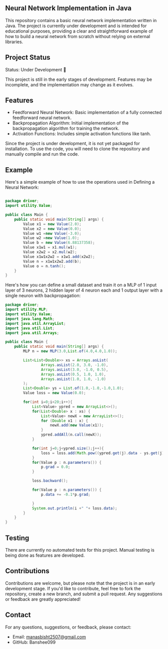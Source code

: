 ## Neural Network Implementation in Java

This repository contains a basic neural network implementation written in Java. The project is currently under development and is intended for educational purposes, providing a clear and straightforward example of how to build a neural network from scratch without relying on external libraries.

## Project Status
Status: Under Development 🚧

This project is still in the early stages of development. Features may be incomplete, and the implementation may change as it evolves.

## Features

- Feedforward Neural Network: Basic implementation of a fully connected feedforward neural network.
- Backpropagation Algorithm: Initial implementation of the backpropagation algorithm for training the network.
- Activation Functions: Includes simple activation functions like tanh.

Since the project is under development, it is not yet packaged for installation. To use the code, you will need to clone the repository and manually compile and run the code.

## Example
Here's a simple example of how to use the operations used in Defining a Neural Network:

```java

package driver;
import utility.Value;

public class Main {
    public static void main(String[] args) {
        Value x1 = new Value(2.0);
        Value x2 = new Value(0.0);
        Value w1 =new Value(-3.0);
        Value w2 =new Value(1.0);
        Value b = new Value(6.88137358);
        Value x1w1 = x1.mul(w1);
        Value x2w2 = x2.mul(w2);
        Value x1w1x2w2 = x1w1.add(x2w2);
        Value n = x1w1x2w2.add(b);
        Value o = n.tanh();
    }
}
```

Here's how you can define a small dataset and train it on a MLP of 1 input layer of 3 neurons, 2 hidden layer of 4 neuron each and 1 output layer with a single neuron with backpropagation:

```java
package driver;
import utility.MLP;
import utility.Value;
import java.lang.Math;
import java.util.ArrayList;
import java.util.List;
import java.util.Arrays;

public class Main {
    public static void main(String[] args) {
        MLP n = new MLP(3.0,List.of(4.0,4.0,1.0));

        List<List<Double>> xs = Arrays.asList(
                Arrays.asList(2.0, 3.0, -1.0),
                Arrays.asList(3.0, -1.0, 0.5),
                Arrays.asList(0.5, 1.0, 1.0),
                Arrays.asList(1.0, 1.0, -1.0)
        );
        List<Double> ys = List.of(1.0,-1.0,-1.0,1.0);
        Value loss = new Value(0.0);

        for(int i=0;i<20;i++){
            List<Value> ypred = new ArrayList<>();
            for(List<Double> x : xs) {
                List<Value> newX = new ArrayList<>();
                for (Double x1 : x) {
                    newX.add(new Value(x1));
                }
                ypred.addAll(n.call(newX));
            }

            for(int j=0;j<ypred.size();j++){
                loss = loss.add(Math.pow((ypred.get(j).data - ys.get(j)),2));
            }
            for(Value p : n.parameters()) {
                p.grad = 0.0;
            }

            loss.backward();

            for(Value p : n.parameters()) {
                p.data += -0.1*p.grad;

            }
            System.out.println(i +" "+ loss.data);
        }
    }
}

```

## Testing

There are currently no automated tests for this project. Manual testing is being done as features are developed.

## Contributions

Contributions are welcome, but please note that the project is in an early development stage. If you'd like to contribute, feel free to fork the repository, create a new branch, and submit a pull request. Any suggestions or feedback are greatly appreciated!

## Contact
For any questions, suggestions, or feedback, please contact:

- Email: manasbisht2507@gmail.com
- GitHub: Banshee099
